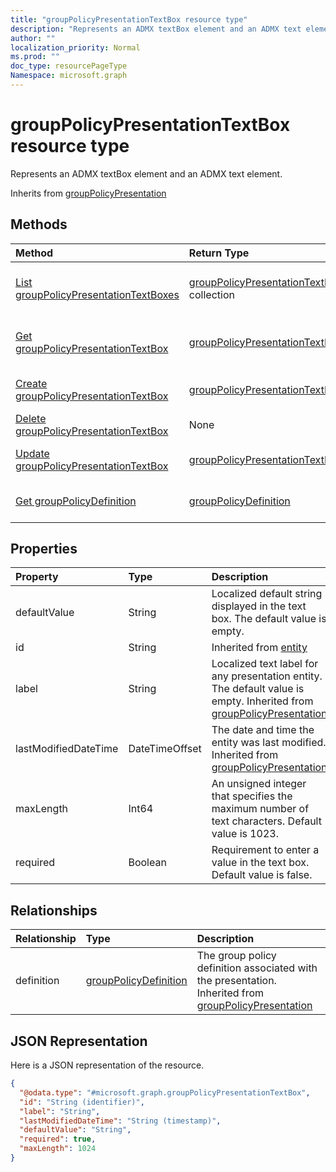 ```yaml
---
title: "groupPolicyPresentationTextBox resource type"
description: "Represents an ADMX textBox element and an ADMX text element."
author: ""
localization_priority: Normal
ms.prod: ""
doc_type: resourcePageType
Namespace: microsoft.graph
---
```



# groupPolicyPresentationTextBox resource type

Represents an ADMX textBox element and an ADMX text element.


Inherits from [groupPolicyPresentation](../resources/groupPolicyPresentation.md)

## Methods
|Method|Return Type|Description|
|:---|:---|:---|
|[List groupPolicyPresentationTextBoxes](../api/grouppolicypresentationtextbox-list.md)|[groupPolicyPresentationTextBox](../resources/groupPolicyPresentationTextBox.md) collection|List properties and relationships of the [groupPolicyPresentationTextBox](../resources/grouppolicypresentationtextbox.md) objects.|
|[Get groupPolicyPresentationTextBox](../api/grouppolicypresentationtextbox-get.md)|[groupPolicyPresentationTextBox](../resources/groupPolicyPresentationTextBox.md)|Read properties and relationships of the [groupPolicyPresentationTextBox](../resources/grouppolicypresentationtextbox.md) object.|
|[Create groupPolicyPresentationTextBox](../api/grouppolicypresentationtextbox-create.md)|[groupPolicyPresentationTextBox](../resources/groupPolicyPresentationTextBox.md)|Create a new [groupPolicyPresentationTextBox](../resources/grouppolicypresentationtextbox.md) object.|
|[Delete groupPolicyPresentationTextBox](../api/grouppolicypresentationtextbox-delete.md)|None|Deletes a [groupPolicyPresentationTextBox](../resources/grouppolicypresentationtextbox.md).|
|[Update groupPolicyPresentationTextBox](../api/grouppolicypresentationtextbox-update.md)|[groupPolicyPresentationTextBox](../resources/groupPolicyPresentationTextBox.md)|Update the properties of a [groupPolicyPresentationTextBox](../resources/grouppolicypresentationtextbox.md) object.|
|[Get groupPolicyDefinition](../api/grouppolicydefinition-get.md)|[groupPolicyDefinition](../resources/groupPolicyDefinition.md)|Read properties and relationships of the [groupPolicyDefinition](../resources/grouppolicydefinition.md) object.|

## Properties
|Property|Type|Description|
|:---|:---|:---|
|defaultValue|String|Localized default string displayed in the text box. The default value is empty.|
|id|String| Inherited from [entity](../resources/entity.md)|
|label|String|Localized text label for any presentation entity. The default value is empty. Inherited from [groupPolicyPresentation](../resources/groupPolicyPresentation.md)|
|lastModifiedDateTime|DateTimeOffset|The date and time the entity was last modified. Inherited from [groupPolicyPresentation](../resources/groupPolicyPresentation.md)|
|maxLength|Int64|An unsigned integer that specifies the maximum number of text characters. Default value is 1023.|
|required|Boolean|Requirement to enter a value in the text box. Default value is false.|

## Relationships
|Relationship|Type|Description|
|:---|:---|:---|
|definition|[groupPolicyDefinition](../resources/groupPolicyDefinition.md)|The group policy definition associated with the presentation. Inherited from [groupPolicyPresentation](../resources/groupPolicyPresentation.md)|

## JSON Representation
Here is a JSON representation of the resource.
<!-- {
  "blockType": "resource",
  "keyProperty": "id",
  "@odata.type": "microsoft.graph.groupPolicyPresentationTextBox",
  "baseType": "microsoft.graph.groupPolicyPresentation",
  "openType": false
}
-->
``` json
{
  "@odata.type": "#microsoft.graph.groupPolicyPresentationTextBox",
  "id": "String (identifier)",
  "label": "String",
  "lastModifiedDateTime": "String (timestamp)",
  "defaultValue": "String",
  "required": true,
  "maxLength": 1024
}
```

